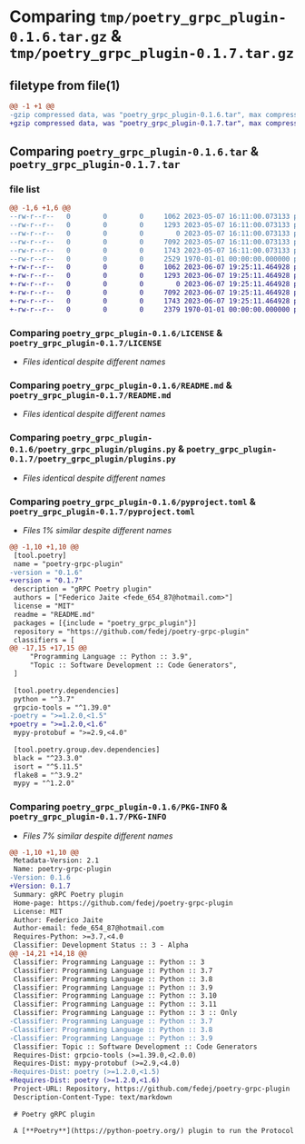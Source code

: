 # Comparing `tmp/poetry_grpc_plugin-0.1.6.tar.gz` & `tmp/poetry_grpc_plugin-0.1.7.tar.gz`

## filetype from file(1)

```diff
@@ -1 +1 @@
-gzip compressed data, was "poetry_grpc_plugin-0.1.6.tar", max compression
+gzip compressed data, was "poetry_grpc_plugin-0.1.7.tar", max compression
```

## Comparing `poetry_grpc_plugin-0.1.6.tar` & `poetry_grpc_plugin-0.1.7.tar`

### file list

```diff
@@ -1,6 +1,6 @@
--rw-r--r--   0        0        0     1062 2023-05-07 16:11:00.073133 poetry_grpc_plugin-0.1.6/LICENSE
--rw-r--r--   0        0        0     1293 2023-05-07 16:11:00.073133 poetry_grpc_plugin-0.1.6/README.md
--rw-r--r--   0        0        0        0 2023-05-07 16:11:00.073133 poetry_grpc_plugin-0.1.6/poetry_grpc_plugin/__init__.py
--rw-r--r--   0        0        0     7092 2023-05-07 16:11:00.073133 poetry_grpc_plugin-0.1.6/poetry_grpc_plugin/plugins.py
--rw-r--r--   0        0        0     1743 2023-05-07 16:11:00.073133 poetry_grpc_plugin-0.1.6/pyproject.toml
--rw-r--r--   0        0        0     2529 1970-01-01 00:00:00.000000 poetry_grpc_plugin-0.1.6/PKG-INFO
+-rw-r--r--   0        0        0     1062 2023-06-07 19:25:11.464928 poetry_grpc_plugin-0.1.7/LICENSE
+-rw-r--r--   0        0        0     1293 2023-06-07 19:25:11.464928 poetry_grpc_plugin-0.1.7/README.md
+-rw-r--r--   0        0        0        0 2023-06-07 19:25:11.464928 poetry_grpc_plugin-0.1.7/poetry_grpc_plugin/__init__.py
+-rw-r--r--   0        0        0     7092 2023-06-07 19:25:11.464928 poetry_grpc_plugin-0.1.7/poetry_grpc_plugin/plugins.py
+-rw-r--r--   0        0        0     1743 2023-06-07 19:25:11.464928 poetry_grpc_plugin-0.1.7/pyproject.toml
+-rw-r--r--   0        0        0     2379 1970-01-01 00:00:00.000000 poetry_grpc_plugin-0.1.7/PKG-INFO
```

### Comparing `poetry_grpc_plugin-0.1.6/LICENSE` & `poetry_grpc_plugin-0.1.7/LICENSE`

 * *Files identical despite different names*

### Comparing `poetry_grpc_plugin-0.1.6/README.md` & `poetry_grpc_plugin-0.1.7/README.md`

 * *Files identical despite different names*

### Comparing `poetry_grpc_plugin-0.1.6/poetry_grpc_plugin/plugins.py` & `poetry_grpc_plugin-0.1.7/poetry_grpc_plugin/plugins.py`

 * *Files identical despite different names*

### Comparing `poetry_grpc_plugin-0.1.6/pyproject.toml` & `poetry_grpc_plugin-0.1.7/pyproject.toml`

 * *Files 1% similar despite different names*

```diff
@@ -1,10 +1,10 @@
 [tool.poetry]
 name = "poetry-grpc-plugin"
-version = "0.1.6"
+version = "0.1.7"
 description = "gRPC Poetry plugin"
 authors = ["Federico Jaite <fede_654_87@hotmail.com>"]
 license = "MIT"
 readme = "README.md"
 packages = [{include = "poetry_grpc_plugin"}]
 repository = "https://github.com/fedej/poetry-grpc-plugin"
 classifiers = [
@@ -17,15 +17,15 @@
     "Programming Language :: Python :: 3.9",
     "Topic :: Software Development :: Code Generators",
 ]
 
 [tool.poetry.dependencies]
 python = "^3.7"
 grpcio-tools = "^1.39.0"
-poetry = ">=1.2.0,<1.5"
+poetry = ">=1.2.0,<1.6"
 mypy-protobuf = ">=2.9,<4.0"
 
 [tool.poetry.group.dev.dependencies]
 black = "^23.3.0"
 isort = "^5.11.5"
 flake8 = "^3.9.2"
 mypy = "^1.2.0"
```

### Comparing `poetry_grpc_plugin-0.1.6/PKG-INFO` & `poetry_grpc_plugin-0.1.7/PKG-INFO`

 * *Files 7% similar despite different names*

```diff
@@ -1,10 +1,10 @@
 Metadata-Version: 2.1
 Name: poetry-grpc-plugin
-Version: 0.1.6
+Version: 0.1.7
 Summary: gRPC Poetry plugin
 Home-page: https://github.com/fedej/poetry-grpc-plugin
 License: MIT
 Author: Federico Jaite
 Author-email: fede_654_87@hotmail.com
 Requires-Python: >=3.7,<4.0
 Classifier: Development Status :: 3 - Alpha
@@ -14,21 +14,18 @@
 Classifier: Programming Language :: Python :: 3
 Classifier: Programming Language :: Python :: 3.7
 Classifier: Programming Language :: Python :: 3.8
 Classifier: Programming Language :: Python :: 3.9
 Classifier: Programming Language :: Python :: 3.10
 Classifier: Programming Language :: Python :: 3.11
 Classifier: Programming Language :: Python :: 3 :: Only
-Classifier: Programming Language :: Python :: 3.7
-Classifier: Programming Language :: Python :: 3.8
-Classifier: Programming Language :: Python :: 3.9
 Classifier: Topic :: Software Development :: Code Generators
 Requires-Dist: grpcio-tools (>=1.39.0,<2.0.0)
 Requires-Dist: mypy-protobuf (>=2.9,<4.0)
-Requires-Dist: poetry (>=1.2.0,<1.5)
+Requires-Dist: poetry (>=1.2.0,<1.6)
 Project-URL: Repository, https://github.com/fedej/poetry-grpc-plugin
 Description-Content-Type: text/markdown
 
 # Poetry gRPC plugin
 
 A [**Poetry**](https://python-poetry.org/) plugin to run the Protocol Buffers compiler with gRPC support.
```

